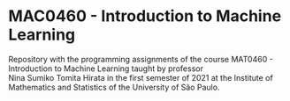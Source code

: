 # MAC0460 - Introduction to Machine Learning

Repository with the programming assignments of the course MAT0460 - Introduction to Machine Learning taught by professor 	
Nina Sumiko Tomita Hirata in the first semester of 2021 at the Institute of Mathematics and Statistics of the University of São Paulo.
